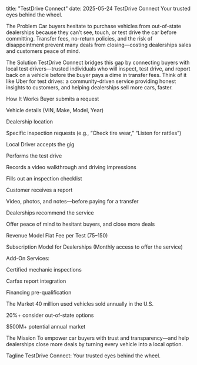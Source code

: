 title: "TestDrive Connect"
date: 2025-05-24
TestDrive Connect
Your trusted eyes behind the wheel.

The Problem
Car buyers hesitate to purchase vehicles from out-of-state dealerships because they can’t see, touch, or test drive the car before committing. Transfer fees, no-return policies, and the risk of disappointment prevent many deals from closing—costing dealerships sales and customers peace of mind.

The Solution
TestDrive Connect bridges this gap by connecting buyers with local test drivers—trusted individuals who will inspect, test drive, and report back on a vehicle before the buyer pays a dime in transfer fees. Think of it like Uber for test drives: a community-driven service providing honest insights to customers, and helping dealerships sell more cars, faster.

How It Works
Buyer submits a request

Vehicle details (VIN, Make, Model, Year)

Dealership location

Specific inspection requests (e.g., “Check tire wear,” “Listen for rattles”)

Local Driver accepts the gig

Performs the test drive

Records a video walkthrough and driving impressions

Fills out an inspection checklist

Customer receives a report

Video, photos, and notes—before paying for a transfer

Dealerships recommend the service

Offer peace of mind to hesitant buyers, and close more deals

Revenue Model
Flat Fee per Test ($75–$150)

Subscription Model for Dealerships (Monthly access to offer the service)

Add-On Services:

Certified mechanic inspections

Carfax report integration

Financing pre-qualification

The Market
40 million used vehicles sold annually in the U.S.

20%+ consider out-of-state options

$500M+ potential annual market

The Mission
To empower car buyers with trust and transparency—and help dealerships close more deals by turning every vehicle into a local option.

Tagline
TestDrive Connect: Your trusted eyes behind the wheel.

